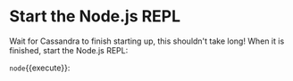 # **Start the Node.js REPL**

Wait for Cassandra to finish starting up, this shouldn't take long! When it is finished, start the Node.js REPL:

 `node`{{execute}}:
